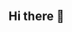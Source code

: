 ## Hi there 👋

<!--

# 💫 About Me:
🔭 I’m currently working on Mern Stack and Blockchain Contract Implementation
🌱 I'm currently learning Data Structures and Algorithms to enhance problem-solving skills
👯 I’m looking to collaborate on Open Source Projects
📫 How to reach me **mukeshsingh9862@gmail.com**

### 💻 **Tech Stack:**
![HTML5](https://img.shields.io/badge/html5-%23E34F26.svg?style=for-the-badge&logo=html5&logoColor=white) &nbsp; ![JavaScript](https://img.shields.io/badge/javascript-%23323330.svg?style=for-the-badge&logo=javascript&logoColor=%23F7DF1E) &nbsp;  ![PHP](https://img.shields.io/badge/php-%23777BB4.svg?style=for-the-badge&logo=php&logoColor=white)  &nbsp; ![TypeScript](https://img.shields.io/badge/typescript-%23007ACC.svg?style=for-the-badge&logo=typescript&logoColor=white) &nbsp;  ![AWS](https://img.shields.io/badge/AWS-%23FF9900.svg?style=for-the-badge&logo=amazon-aws&logoColor=white)  &nbsp; ![Vercel](https://img.shields.io/badge/vercel-%23000000.svg?style=for-the-badge&logo=vercel&logoColor=white) &nbsp;  ![Heroku](https://img.shields.io/badge/heroku-%23430098.svg?style=for-the-badge&logo=heroku&logoColor=white)  &nbsp; ![Apache Kafka](https://img.shields.io/badge/Apache%20Kafka-000?style=for-the-badge&logo=apachekafka) &nbsp;  ![Bootstrap](https://img.shields.io/badge/bootstrap-%238511FA.svg?style=for-the-badge&logo=bootstrap&logoColor=white) &nbsp;  ![Context-API](https://img.shields.io/badge/Context--Api-000000?style=for-the-badge&logo=react)  &nbsp; ![Chart.js](https://img.shields.io/badge/chart.js-F5788D.svg?style=for-the-badge&logo=chart.js&logoColor=white) &nbsp;  ![Express.js](https://img.shields.io/badge/express.js-%23404d59.svg?style=for-the-badge&logo=express&logoColor=%2361DAFB) &nbsp;  ![jQuery](https://img.shields.io/badge/jquery-%230769AD.svg?style=for-the-badge&logo=jquery&logoColor=white) &nbsp;  ![JWT](https://img.shields.io/badge/JWT-black?style=for-the-badge&logo=JSON%20web%20tokens)  &nbsp; ![NPM](https://img.shields.io/badge/NPM-%23CB3837.svg?style=for-the-badge&logo=npm&logoColor=white) &nbsp;  ![Laravel](https://img.shields.io/badge/laravel-%23FF2D20.svg?style=for-the-badge&logo=laravel&logoColor=white) &nbsp;  ![Next JS](https://img.shields.io/badge/Next-black?style=for-the-badge&logo=next.js&logoColor=white) &nbsp;  ![NodeJS](https://img.shields.io/badge/node.js-6DA55F?style=for-the-badge&logo=node.js&logoColor=white) &nbsp;  ![Nodemon](https://img.shields.io/badge/NODEMON-%23323330.svg?style=for-the-badge&logo=nodemon&logoColor=%BBDEAD) &nbsp;  ![RabbitMQ](https://img.shields.io/badge/rabbitmq-FF6600?style=for-the-badge&logo=rabbitmq&logoColor=white) &nbsp;  ![React](https://img.shields.io/badge/react-%2320232a.svg?style=for-the-badge&logo=react&logoColor=%2361DAFB) &nbsp;  ![React Query](https://img.shields.io/badge/-React%20Query-FF4154?style=for-the-badge&logo=react%20query&logoColor=white) &nbsp;  ![React Router](https://img.shields.io/badge/React_Router-CA4245?style=for-the-badge&logo=react-router&logoColor=white) &nbsp;  ![Redux](https://img.shields.io/badge/redux-%23593d88.svg?style=for-the-badge&logo=redux&logoColor=white) &nbsp;  ![Socket.io](https://img.shields.io/badge/Socket.io-black?style=for-the-badge&logo=socket.io&badgeColor=010101) &nbsp;  ![Webpack](https://img.shields.io/badge/webpack-%238DD6F9.svg?style=for-the-badge&logo=webpack&logoColor=black) &nbsp;  ![Apache](https://img.shields.io/badge/apache-%23D42029.svg?style=for-the-badge&logo=apache&logoColor=white) &nbsp;  ![Nginx](https://img.shields.io/badge/nginx-%23009639.svg?style=for-the-badge&logo=nginx&logoColor=white) &nbsp;  ![MySQL](https://img.shields.io/badge/mysql-4479A1.svg?style=for-the-badge&logo=mysql&logoColor=white) &nbsp;  ![MongoDB](https://img.shields.io/badge/MongoDB-%234ea94b.svg?style=for-the-badge&logo=mongodb&logoColor=white) &nbsp;  ![Redis](https://img.shields.io/badge/redis-%23DD0031.svg?style=for-the-badge&logo=redis&logoColor=white) &nbsp;  ![Firebase](https://img.shields.io/badge/firebase-a08021?style=for-the-badge&logo=firebase&logoColor=ffcd34) &nbsp;  ![Canva](https://img.shields.io/badge/Canva-%2300C4CC.svg?style=for-the-badge&logo=Canva&logoColor=white) &nbsp;  ![Bitbucket](https://img.shields.io/badge/bitbucket-%230047B3.svg?style=for-the-badge&logo=bitbucket&logoColor=white) &nbsp;  ![Git](https://img.shields.io/badge/git-%23F05033.svg?style=for-the-badge&logo=git&logoColor=white)  &nbsp; ![GitHub](https://img.shields.io/badge/github-%23121011.svg?style=for-the-badge&logo=github&logoColor=white) &nbsp;  ![GitLab](https://img.shields.io/badge/gitlab-%23181717.svg?style=for-the-badge&logo=gitlab&logoColor=white) &nbsp;  ![Babel](https://img.shields.io/badge/Babel-F9DC3e?style=for-the-badge&logo=babel&logoColor=black) &nbsp;  ![ESLint](https://img.shields.io/badge/ESLint-4B3263?style=for-the-badge&logo=eslint&logoColor=white) &nbsp;  ![Postman](https://img.shields.io/badge/Postman-FF6C37?style=for-the-badge&logo=postman&logoColor=white) &nbsp;  ![SonarQube](https://img.shields.io/badge/SonarQube-black?style=for-the-badge&logo=sonarqube&logoColor=4E9BCD) &nbsp;  ![Swagger](https://img.shields.io/badge/-Swagger-%23Clojure?style=for-the-badge&logo=swagger&logoColor=white) &nbsp;  ![Twilio](https://img.shields.io/badge/Twilio-F22F46?style=for-the-badge&logo=Twilio&logoColor=white)  &nbsp; ![Trello](https://img.shields.io/badge/Trello-%23026AA7.svg?style=for-the-badge&logo=Trello&logoColor=white)


-->
